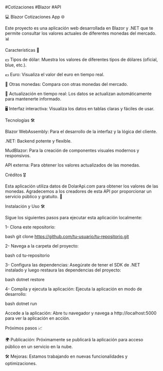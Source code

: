 #Cotizaciones #Blazor #API

💻 Blazor Cotizaciones App 🌐

Este proyecto es una aplicación web desarrollada en Blazor y .NET que te permite consultar los valores actuales de diferentes monedas del mercado. 📊


Características 🚀

💵 Tipos de dólar: Muestra los valores de diferentes tipos de dólares (oficial, blue, etc.).

💶 Euro: Visualiza el valor del euro en tiempo real.

💱 Otras monedas: Compara con otras monedas del mercado.

📅 Actualización en tiempo real: Los datos se actualizan automáticamente para mantenerte informado.

🖥️ Interfaz interactiva: Visualiza los datos en tablas claras y fáciles de usar.



Tecnologías 🛠️

Blazor WebAssembly: Para el desarrollo de la interfaz y la lógica del cliente.

.NET: Backend potente y flexible.

MudBlazor: Para la creación de componentes visuales modernos y responsivos.

API externa: Para obtener los valores actualizados de las monedas.



Créditos 🎖️

Esta aplicación utiliza datos de DolarApi.com para obtener los valores de las monedas. Agradecemos a los creadores de esta API por proporcionar un servicio público y gratuito. 🙌


Instalación y Uso 🛠️

Sigue los siguientes pasos para ejecutar esta aplicación localmente:

1- Clona este repositorio:

bash
git clone https://github.com/tu-usuario/tu-repositorio.git


2- Navega a la carpeta del proyecto:

bash
cd tu-repositorio

3- Configura las dependencias: Asegúrate de tener el SDK de .NET instalado y luego restaura las dependencias del proyecto:

bash
dotnet restore

4- Compila y ejecuta la aplicación: Ejecuta la aplicación en modo de desarrollo:

bash
dotnet run

Accede a la aplicación: Abre tu navegador y navega a http://localhost:5000 para ver la aplicación en acción.


Próximos pasos 📈

🌍 Publicación: Próximamente se publicará la aplicación para acceso público en un servicio en la nube.

🛠️ Mejoras: Estamos trabajando en nuevas funcionalidades y optimizaciones.
